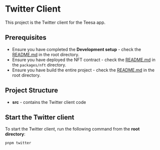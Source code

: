 # Twitter Client

This project is the Twitter client for the Teesa app.


## Prerequisites

- Ensure you have completed the **Development setup** - check the [README.md](../../README.md) in the root directory.
- Ensure you have deployed the NFT contract - check the [README.md](../nft/README.md) in the `packages/nft` directory.
- Ensure you have build the entire project - check the [README.md](../../README.md) in the root directory.


## Project Structure

- **src** - contains the Twitter client code

## Start the Twitter client

To start the Twitter client, run the following command from the **root directory**:
```bash
pnpm twitter
```
